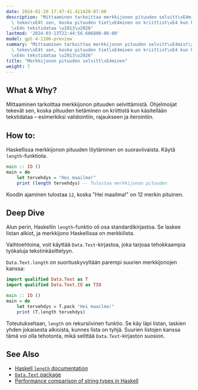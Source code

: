```yaml
---
date: 2024-01-20 17:47:41.411420-07:00
description: "Mittaaminen tarkoittaa merkkijonon pituuden selvitt\xE4mist\xE4. Ohjelmoijat\
  \ tekev\xE4t sen, koska pituuden tiet\xE4minen on kriittist\xE4 kun k\xE4sitell\xE4\
  \xE4n tekstidataa \u2013\u2026"
lastmod: '2024-03-13T22:44:56.606800-06:00'
model: gpt-4-1106-preview
summary: "Mittaaminen tarkoittaa merkkijonon pituuden selvitt\xE4mist\xE4. Ohjelmoijat\
  \ tekev\xE4t sen, koska pituuden tiet\xE4minen on kriittist\xE4 kun k\xE4sitell\xE4\
  \xE4n tekstidataa \u2013\u2026"
title: "Merkkijonon pituuden selvitt\xE4minen"
weight: 7
---
```


## What & Why?
Mittaaminen tarkoittaa merkkijonon pituuden selvittämistä. Ohjelmoijat tekevät sen, koska pituuden tietäminen on kriittistä kun käsitellään tekstidataa – esimerkiksi validointiin, rajaukseen ja iterointiin.

## How to:
Haskellissa merkkijonon pituuden löytäminen on suoraviivaista. Käytä `length`-funktiota. 

```haskell
main :: IO ()
main = do
    let tervehdys = "Hei maailma!"
    print (length tervehdys) -- Tulostaa merkkijonon pituuden
```

Koodin ajaminen tulostaa `12`, koska "Hei maailma!" on 12 merkin pituinen.

## Deep Dive
Alun perin, Haskellin `length`-funktio oli osa standardikirjastoa. Se laskee listan alkiot, ja merkkijono Haskellissa on merkkilista.

Vaihtoehtoina, voit käyttää `Data.Text`-kirjastoa, joka tarjoaa tehokkaampia työkaluja tekstinkäsittelyyn. 

`Data.Text.length` on suorituskyvyltään parempi suurien merkkijonojen kanssa:

```haskell
import qualified Data.Text as T
import qualified Data.Text.IO as TIO

main :: IO ()
main = do
    let tervehdys = T.pack "Hei maailma!"
    print (T.length tervehdys)
```

Toteutukseltaan, `length` on rekursiivinen funktio. Se käy läpi listan, laskien yhden jokaisesta alkioista, kunnes lista on tyhjä. Suurien listojen kanssa tämä voi olla tehotonta, mikä selittää `Data.Text`-kirjaston suosion.

## See Also
- [Haskell `length` documentation](https://hackage.haskell.org/package/base-4.16.1.0/docs/Prelude.html#v:length)
- [`Data.Text` package](https://hackage.haskell.org/package/text) 
- [Performance comparison of string types in Haskell](https://stackoverflow.com/questions/16022417/performance-comparison-of-string-types-in-haskell)
